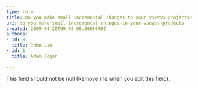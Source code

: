 ```yaml
---
type: rule
title: Do you make small incremental changes to your VSeWSS projects?
uri: do-you-make-small-incremental-changes-to-your-vsewss-projects
created: 2009-04-20T09:03:00.0000000Z
authors:
- id: 8
  title: John Liu
- id: 1
  title: Adam Cogan

---
```




<span class='intro'> This field should not be null (Remove me when you edit this field). </span>





